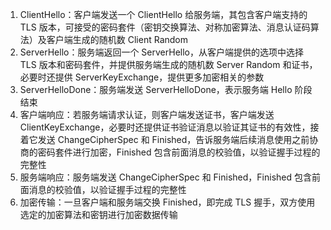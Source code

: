 1. ClientHello：客户端发送一个 ClientHello 给服务端，其包含客户端支持的 TLS 版本，可接受的密码套件（密钥交换算法、对称加密算法、消息认证码算法）及客户端生成的随机数 Client Random
2. ServerHello：服务端返回一个 ServerHello，从客户端提供的选项中选择 TLS 版本和密码套件，并提供服务端生成的随机数 Server Random 和证书，必要时还提供 ServerKeyExchange，提供更多加密相关的参数
3. ServerHelloDone：服务端发送 ServerHelloDone，表示服务端 Hello 阶段结束
4. 客户端响应：若服务端请求认证，则客户端发送证书，客户端发送 ClientKeyExchange，必要时还提供证书验证消息以验证其证书的有效性，接着它发送 ChangeCipherSpec 和 Finished，告诉服务端后续消息使用之前协商的密码套件进行加密，Finished 包含前面消息的校验值，以验证握手过程的完整性
5. 服务端响应：服务端发送 ChangeCipherSpec 和 Finished，Finished 包含前面消息的校验值，以验证握手过程的完整性
6. 加密传输：一旦客户端和服务端交换 Finished，即完成 TLS 握手，双方使用选定的加密算法和密钥进行加密数据传输

